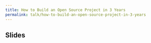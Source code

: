 ```yaml
---
title: How to Build an Open Source Project in 3 Years
permalink: talk/how-to-build-an-open-source-project-in-3-years
---
```


## Slides

<script async class="speakerdeck-embed" data-id="6c2f0d685aff4d5085e9b9a3bea17a83" data-ratio="1.77777777777778" src="//speakerdeck.com/assets/embed.js"></script>
